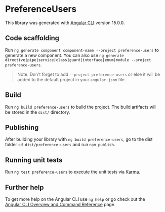 # PreferenceUsers

This library was generated with [Angular CLI](https://github.com/angular/angular-cli) version 15.0.0.

## Code scaffolding

Run `ng generate component component-name --project preference-users` to generate a new component. You can also use `ng generate directive|pipe|service|class|guard|interface|enum|module --project preference-users`.
> Note: Don't forget to add `--project preference-users` or else it will be added to the default project in your `angular.json` file. 

## Build

Run `ng build preference-users` to build the project. The build artifacts will be stored in the `dist/` directory.

## Publishing

After building your library with `ng build preference-users`, go to the dist folder `cd dist/preference-users` and run `npm publish`.

## Running unit tests

Run `ng test preference-users` to execute the unit tests via [Karma](https://karma-runner.github.io).

## Further help

To get more help on the Angular CLI use `ng help` or go check out the [Angular CLI Overview and Command Reference](https://angular.io/cli) page.
